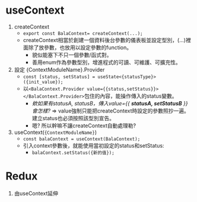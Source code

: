 # useContext
1. createContext
   - `export const BalaContext= createContext(...);`
   - createContext相當於創建一個資料後台參數的儀表板並設定型別，(...)裡面除了放參數，也放用以設定參數的function。
     - 貌似能塞下不只一個參數/函式對。
     - 善用enum作為參數型別，增進程式的可讀、可維護、可擴充性。
2. 設定 {ContextModuleName}.Provider
   - `const [status, setStatus] = useState<{statusType}>({init_value});`
   - 以`<BalaContext.Provider value={{status,setStatus}}></BalaContext.Provider>`包住的內容，能操作傳入的status變數。
     - *欸如果有statusA, statusB，傳入value={{ **statusA, setStatusB** }} 會怎樣?* => value強制只能把createContext時設定的參數照抄一遍。建立status也必須按照該型別宣告。
     - 嗯? 所以幹嘛不讓createContext自動處理勒?
3. useContext(`{ContextModuleName}`)
   - `const balaContext = useContext(BalaContext);`
   - 引入context參數後，就能使用當初設定的status和setStatus:
     - `balaContext.setStatus({新的值});`

# Redux

1. 由useContext延伸